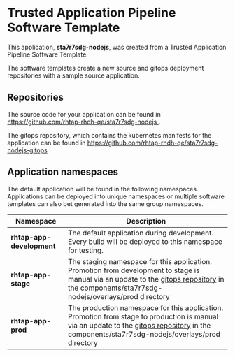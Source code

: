 # Trusted Application Pipeline Software Template

This application, **sta7r7sdg-nodejs**, was created from a Trusted Application Pipeline Software Template.

The software templates create a new source and gitops deployment repositories with a sample source application. 

## Repositories

The source code for your application can be found in [https://github.com/rhtap-rhdh-qe/sta7r7sdg-nodejs ](https://github.com/rhtap-rhdh-qe/sta7r7sdg-nodejs ).
 
The gitops repository, which contains the kubernetes manifests for the application can be found in 
[https://github.com/rhtap-rhdh-qe/sta7r7sdg-nodejs-gitops ](https://github.com/rhtap-rhdh-qe/sta7r7sdg-nodejs-gitops ) 

## Application namespaces 

The default application will be found in the following namespaces. Applications can be deployed into unique namespaces or multiple software templates can also bet generated into the same group namespaces.  

|  Namespace   |  Description   |  
| -------- | -------- |   
| **rhtap-app-development** | The default application during development. Every build will be deployed to this namespace for testing. | 
| **rhtap-app-stage** | The staging namespace for this application. Promotion from development to stage is manual via an update to the [gitops repository](https://github.com/rhtap-rhdh-qe/sta7r7sdg-nodejs-gitops ) in the components/sta7r7sdg-nodejs/overlays/prod directory |  
| **rhtap-app-prod** | The production namespace for this application. Promotion from stage to production is manual via an update to the [gitops repository](https://github.com/rhtap-rhdh-qe/sta7r7sdg-nodejs-gitops ) in the components/sta7r7sdg-nodejs/overlays/prod directory | 